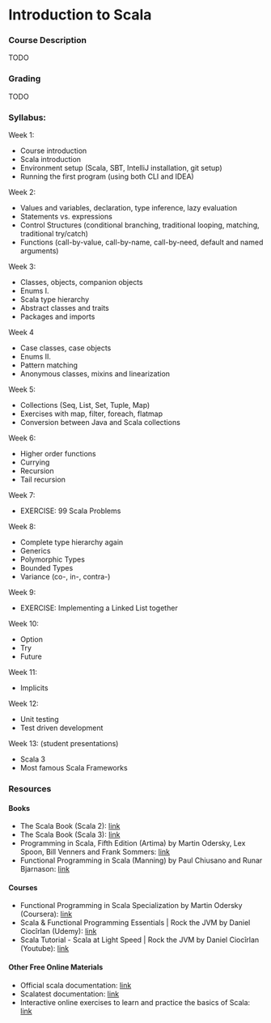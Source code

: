 # Introduction to Scala

### Course Description
TODO

### Grading
TODO

### Syllabus:
Week 1: 
  - Course introduction 
  - Scala introduction
  - Environment setup (Scala, SBT, IntelliJ installation, git setup)
  - Running the first program (using both CLI and IDEA)
    
Week 2: 
  - Values and variables, declaration, type inference, lazy evaluation
  - Statements vs. expressions
  - Control Structures (conditional branching, traditional looping, matching, traditional try/catch)
  - Functions (call-by-value, call-by-name, call-by-need, default and named arguments)

Week 3:
  - Classes, objects, companion objects
  - Enums I.
  - Scala type hierarchy
  - Abstract classes and traits
  - Packages and imports
    
Week 4
  - Case classes, case objects
  - Enums II.
  - Pattern matching
  - Anonymous classes, mixins and linearization

Week 5:
  - Collections (Seq, List, Set, Tuple, Map)
  - Exercises with map, filter, foreach, flatmap
  - Conversion between Java and Scala collections

Week 6:
  - Higher order functions
  - Currying
  - Recursion
  - Tail recursion

Week 7:
  - EXERCISE: 99 Scala Problems

Week 8: 
  - Complete type hierarchy again
  - Generics
  - Polymorphic Types
  - Bounded Types
  - Variance (co-, in-, contra-)

Week 9: 
  - EXERCISE: Implementing a Linked List together

Week 10: 
  - Option
  - Try
  - Future

Week 11: 
  - Implicits

Week 12: 
  - Unit testing
  - Test driven development

Week 13: (student presentations)
  - Scala 3
  - Most famous Scala Frameworks

### Resources

#### Books
- The Scala Book (Scala 2):
  [link](https://docs.scala-lang.org/overviews/scala-book/introduction.html)
- The Scala Book (Scala 3):
  [link](https://docs.scala-lang.org/scala3/book/introduction.html)
- Programming in Scala, Fifth Edition (Artima) by Martin Odersky, Lex Spoon, Bill Venners and Frank Sommers:
  [link](https://www.amazon.com/Programming-Scala-Fifth-Updated-3-0-ebook/dp/B097KT5XNK/ref=tmm_kin_swatch_0?_encoding=UTF8&qid=&sr=)
- Functional Programming in Scala (Manning) by Paul Chiusano and Runar Bjarnason:
  [link](https://www.amazon.com/Functional-Programming-Scala-Paul-Chiusano-ebook/dp/B09781WXH9/ref=tmm_kin_swatch_0?_encoding=UTF8&qid=&sr=)
#### Courses
- Functional Programming in Scala Specialization by Martin Odersky (Coursera):
  [link](https://www.coursera.org/specializations/scala)
- Scala & Functional Programming Essentials | Rock the JVM by Daniel Ciocîrlan (Udemy):
  [link](https://www.udemy.com/course/rock-the-jvm-scala-for-beginners/)
- Scala Tutorial - Scala at Light Speed | Rock the JVM by Daniel Ciocîrlan (Youtube):
  [link](https://www.youtube.com/watch?v=-8V6bMjThNo&list=PLmtsMNDRU0BxryRX4wiwrTZ661xcp6VPM)

#### Other Free Online Materials
- Official scala documentation:
  [link](https://docs.scala-lang.org)
- Scalatest documentation: 
  [link](https://www.scalatest.org)
- Interactive online exercises to learn and practice the basics of Scala: 
  [link](https://www.scala-exercises.org/scala_tutorial)
